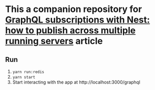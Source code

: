 # This a companion repository for [GraphQL subscriptions with Nest: how to publish across multiple running servers]() article

## Run
1. `yarn run:redis`
1. `yarn start`
1. Start interacting with the app at http://localhost:3000/graphql
